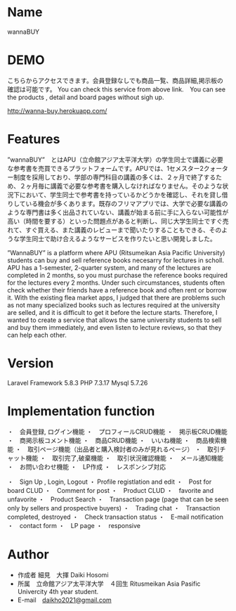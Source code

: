 # Name

wannaBUY

# DEMO
こちらからアクセスできます。会員登録なしでも商品一覧、商品詳細,掲示板の確認は可能です。
You can check this service from above link.　You can see the products , detail and board pages without sigh up.

http://wanna-buy.herokuapp.com/


# Features

”wannaBUY”　とはAPU（立命館アジア太平洋大学）の学生同士で講義に必要な参考書を売買できるプラットフォームです。APUでは、1セメスター2クォーター制度を採用しており、学部の専門科目の講義の多くは、２ヶ月で終了するため、２ヶ月毎に講義で必要な参考書を購入しなければなりません。そのような状況下において、学生同士で参考書を持っているかどうかを確認し、それを貸し借りしている機会が多くあります。既存のフリマアプリでは、大学で必要な講義のような専門書は多く出品されていない、講義が始まる前に手に入らない可能性が高い（時間を要する）といった問題点があると判断し、同じ大学生同士ですぐ売れて、すぐ買える、また講義のレビューまで聞いたりすることもできる、そのような学生同士で助け合えるようなサービスを作りたいと思い開発しました。

”WannaBUY” is a platform where APU (Ritsumeikan Asia Pacific University) students can buy and sell reference books necesarry for lectures in scholl. APU has a 1-semester, 2-quarter system, and many of the lectures are completed in 2 months, so you must purchase the reference books required for the lectures every 2 months. Under such circumstances, students often check whether their friends have a reference book and often rent or borrow it. With the existing flea market apps, I judged that there are problems such as not many specialized books such as lectures required at the university are selled, and it is difficult to get it before the lecture starts. Therefore, I wanted to create a service that allows the same university students to sell and buy them immediately, and even listen to lecture reviews, so that they can help each other.

# Version
Laravel Framework 5.8.3
PHP 7.3.17
Mysql 5.7.26


# Implementation function

 ・　会員登録, ログイン機能
 ・　プロフィールCRUD機能
 ・　掲示板CRUD機能
 ・　商掲示板コメント機能
 ・　商品CRUD機能
 ・　いいね機能
 ・　商品検索機能
 ・　取引ページ機能（出品者と購入検討者のみが見れるページ）
 ・　取引チャット機能
 ・　取引完了,破棄機能
 ・　取引状況確認機能
 ・　メール通知機能
 ・　お問い合わせ機能
 ・　LP作成
 ・　レスポンシブ対応
 
 ・　Sign Up , Login, Logout
 ・  Profile registlation and edit
 ・　Post for board CLUD
 ・　Comment for post 
 ・　Product CLUD
 ・　favorite and unfavorite
 ・　Product Search
 ・　Transaction page (page that can be seen only by sellers and prospective buyers)
 ・　Trading chat
 ・　Transaction completed, destroyed
 ・　Check transaction status
 ・　E-mail notification
 ・　contact form
 ・　LP page
 ・　responsive


# Author

* 作成者 細見　大揮 Daiki Hosomi
* 所属　立命館アジア太平洋大学　４回生 Ritusmeikan Asia Pasific Univercity 4th year student.
* E-mail　daikho2021@gmail.com
